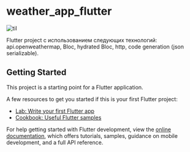 # weather_app_flutter

![til](.assets/Volvko_weather_app.gif)

Flutter project  с использованием следующих технологий:
api.openweathermap,
Bloc,
hydrated Bloc,
http,
code generation (json serializable).


## Getting Started

This project is a starting point for a Flutter application.

A few resources to get you started if this is your first Flutter project:

- [Lab: Write your first Flutter app](https://docs.flutter.dev/get-started/codelab)
- [Cookbook: Useful Flutter samples](https://docs.flutter.dev/cookbook)

For help getting started with Flutter development, view the
[online documentation](https://docs.flutter.dev/), which offers tutorials,
samples, guidance on mobile development, and a full API reference.
